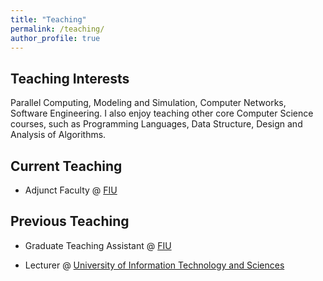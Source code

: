 ```yaml
---
title: "Teaching"
permalink: /teaching/
author_profile: true
---
```


## Teaching Interests

Parallel Computing, Modeling and Simulation, Computer Networks, Software Engineering. I also enjoy teaching other core Computer Science courses, such as Programming Languages, Data Structure, Design and Analysis of Algorithms.

## Current Teaching

* Adjunct Faculty @ [FIU](https://www.fiu.edu)

## Previous Teaching

* Graduate Teaching Assistant @ [FIU](https://www.fiu.edu)

* Lecturer @ [University of Information Technology and Sciences](https://www.uits.edu.bd/)

